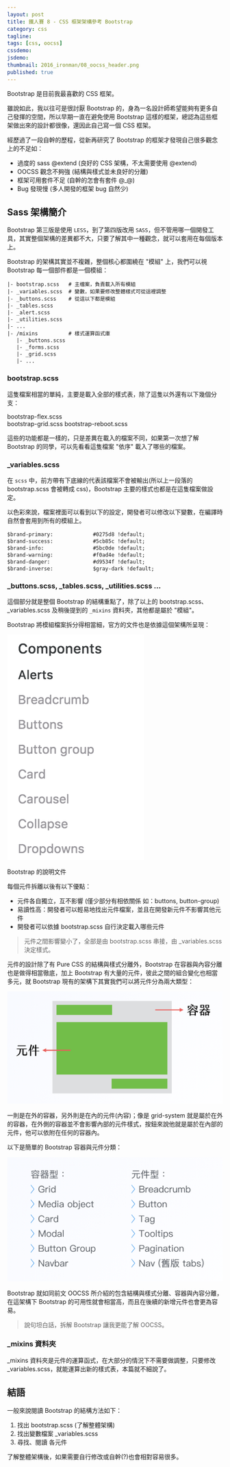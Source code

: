 ```yaml
---
layout: post
title: 鐵人賽 8 - CSS 框架架構參考 Bootstrap
category: css
tagline:
tags: [css, oocss]
cssdemo:
jsdemo:
thumbnail: 2016_ironman/08_oocss_header.png
published: true
---
```


Bootstrap 是目前我最喜歡的 CSS 框架。

雖說如此，我以往可是很討厭 Bootstrap 的，身為一名設計師希望能夠有更多自己發揮的空間，所以早期一直在避免使用 Bootstrap 這樣的框架，總認為這些框架做出來的設計都很像，還因此自己寫一個 CSS 框架。

經歷過了一段自幹的歷程，從新再研究了 Bootstrap 的框架才發現自己很多觀念上的不足如：

* 過度的 sass @extend (良好的 CSS 架構，不太需要使用 @extend)
* OOCSS 觀念不夠強 (結構與樣式並未良好的分離)
* 框架可用套件不足 (自幹的怎會有套件 @_@)
* Bug 發現慢 (多人開發的框架 bug 自然少)

<!-- more -->

## Sass 架構簡介

Bootstrap 第三版是使用 `LESS`，到了第四版改用 `SASS`，但不管用哪一個開發工具，其實整個架構的差異都不大，只要了解其中一種觀念，就可以套用在每個版本上。

Bootstrap 的架構其實並不複雜，整個核心都圍繞在 "模組" 上，我們可以視 Bootstrap 每一個部件都是一個模組：

```
|- bootstrap.scss   # 主檔案，負責載入所有模組
|- _variables.scss  # 變數，如果要修改整體樣式可從這裡調整
|- _buttons.scss    # 從這以下都是模組
|- _tables.scss
|- _alert.scss
|- _utilities.scss
|- ...
|- /mixins          # 樣式運算函式庫
   |- _buttons.scss
   |- _forms.scss
   |- _grid.scss
   |- ...
```

### bootstrap.scss

這隻檔案相當的單純，主要是載入全部的樣式表，除了這隻以外還有以下幾個分支：

bootstrap-flex.scss     
bootstrap-grid.scss
bootstrap-reboot.scss

這些的功能都是一樣的，只是差異在載入的檔案不同，如果第一次想了解 Bootstrap 的同學，可以先看看這隻檔案 "依序" 載入了哪些的檔案。

### _variables.scss

在 `scss` 中，前方帶有下底線的代表該檔案不會被輸出(所以上一段落的 bootstrap.scss 會被轉成 css)，Bootstrap 主要的樣式也都是在這隻檔案做設定。

以色彩來說，檔案裡面可以看到以下的設定，開發者可以修改以下變數，在編譯時自然會套用到所有的模組上。

```
$brand-primary:             #0275d8 !default;
$brand-success:             #5cb85c !default;
$brand-info:                #5bc0de !default;
$brand-warning:             #f0ad4e !default;
$brand-danger:              #d9534f !default;
$brand-inverse:             $gray-dark !default;
```

### _buttons.scss, _tables.scss, _utilities.scss ...

這個部分就是整個 Bootstrap 的結構重點了，除了以上的 bootstrap.scss、_variables.scss 及稍後提到的 `_mixins` 資料夾，其他都是屬於 "模組"。

Bootstrap 將模組檔案拆分得相當細，官方的文件也是依據這個架構所呈現：

![](/images/2016_ironman/08_framework_bootstrap_01.png)

Bootstrap 的說明文件

每個元件拆離以後有以下優點：

* 元件各自獨立，互不影響 (僅少部分有相依關係 如：buttons, button-group)
* 易讀性高：開發者可以輕易地找出元件檔案，並且在開發新元件不影響其他元件
* 開發者可以依據 bootstrap.scss 自行決定載入哪些元件

> 元件之間影響變小了，全部是由 bootstrap.scss 串接，由 _variables.scss 決定樣式。

元件的設計除了有 Pure CSS 的結構與樣式分離外，Bootstrap 在容器與內容分離也是做得相當徹底，加上 Bootstrap 有大量的元件，彼此之間的組合變化也相當多元，就 Bootstrap 現有的架構下其實我們可以將元件分為兩大類型：

![](/images/2016_ironman/08_framework_bootstrap_03.png)

一則是在外的容器，另外則是在內的元件(內容)；像是 grid-system 就是屬於在外的容器，在外側的容器並不會影響內部的元件樣式，按鈕來說他就是屬於在內部的元件，他可以依附在任何的容器內。

以下是簡單的 Bootstrap 容器與元件分類：

![](/images/2016_ironman/08_framework_bootstrap_02.png)

Bootstrap 就如同前文 OOCSS 所介紹的包含結構與樣式分離、容器與內容分離，在這架構下 Bootstrap 的可用性就會相當高，而且在後續的新增元件也會更為容易。

> 說句坦白話，拆解 Bootstrap 讓我更能了解 OOCSS。

### _mixins 資料夾

_mixins 資料夾是元件的運算函式，在大部分的情況下不需要做調整，只要修改 _variables.scss，就能運算出新的樣式表，本篇就不細說了。

## 結語

一般來說閱讀 Bootstrap 的結構方法如下：

1. 找出 bootstrap.scss (了解整體架構)
2. 找出變數檔案 _variables.scss
3. 尋找、閱讀 各元件

了解整體架構後，如果需要自行修改或自幹(?)也會相對容易很多。
